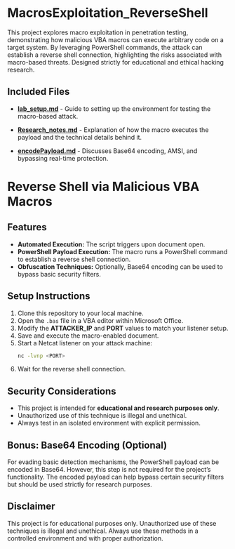 # MacrosExploitation_ReverseShell
This project explores macro exploitation in penetration testing, demonstrating how malicious VBA macros can execute arbitrary code on a target system. By leveraging PowerShell commands, the attack can establish a reverse shell connection, highlighting the risks associated with macro-based threats. Designed strictly for educational and ethical hacking research.

## Included Files
- [**lab_setup.md**](lab_setup.md) - Guide to setting up the environment for testing the macro-based attack.
- [**Research_notes.md**](Research_notes.md) - Explanation of how the macro executes the payload and the technical details behind it.

- [**encodePayload.md**](encodePlayload.md) - Discusses Base64 encoding, AMSI, and bypassing real-time protection.
# Reverse Shell via Malicious VBA Macros

## Features
- **Automated Execution:** The script triggers upon document open.
- **PowerShell Payload Execution:** The macro runs a PowerShell command to establish a reverse shell connection.
- **Obfuscation Techniques:** Optionally, Base64 encoding can be used to bypass basic security filters.

## Setup Instructions
1. Clone this repository to your local machine.
2. Open the `.bas` file in a VBA editor within Microsoft Office.
3. Modify the **ATTACKER_IP** and **PORT** values to match your listener setup.
4. Save and execute the macro-enabled document.
5. Start a Netcat listener on your attack machine:
   ```bash
   nc -lvnp <PORT>
   ```
6. Wait for the reverse shell connection.

## Security Considerations
- This project is intended for **educational and research purposes only**.
- Unauthorized use of this technique is illegal and unethical.
- Always test in an isolated environment with explicit permission.

## Bonus: Base64 Encoding (Optional)
For evading basic detection mechanisms, the PowerShell payload can be encoded in Base64. However, this step is not required for the project’s functionality. The encoded payload can help bypass certain security filters but should be used strictly for research purposes.

## Disclaimer
This project is for educational purposes only. Unauthorized use of these techniques is illegal and unethical. Always use these methods in a controlled environment and with proper authorization.

